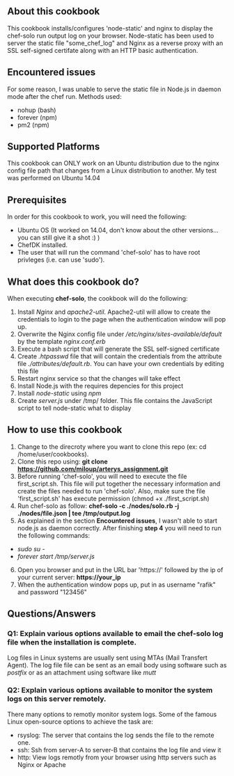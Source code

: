 ## About this cookbook

This cookbook installs/configures 'node-static' and nginx to display the chef-solo run output log on your browser. Node-static has been used to server the static file "some_chef_log" and Nginx as a reverse proxy with an SSL self-signed certifate along with an HTTP basic authentication.

## Encountered issues

For some reason, I was unable to serve the static file in Node.js in daemon mode after the chef run. 
Methods used:
  - nohup (bash)
  - forever (npm)
  - pm2 (npm)

## Supported Platforms

This cookbook can ONLY work on an Ubuntu distribution due to the nginx config file path that changes from a Linux distribution to another. My test was performed on Ubuntu 14.04

## Prerequisites

In order for this cookbook to work, you will need the following:
  - Ubuntu OS (It worked on 14.04, don't know about the other versions... you can still give it a shot :) )
  - ChefDK installed.
  - The user that will run the command 'chef-solo' has to have root privleges (i.e. can use 'sudo').

## What does this cookbook do?

When executing **chef-solo**, the cookbook will do the following:

1. Install _Nginx_ and _apache2-util_. Apache2-util will allow to create the credentials to login to the page when the authentication window will pop up.
2. Overwrite the Nginx config file under _/etc/nginx/sites-available/default_ by the template _nginx.conf.erb_
3. Execute a bash script that will generate the SSL self-signed certificate
4. Create _.htpasswd_ file that will contain the credentials from the attribute file _./attributes/default.rb_. You can have your own credentials by editing this file
5. Restart nginx service so that the changes will take effect
6. Install Node.js with the requires depencies for this project
7. Install _node-static_ using _npm_
8. Create _server.js_ under /tmp/ folder. This file contains the JavaScript script to tell node-static what to display

 
## How to use this cookbook

1. Change to the direcroty where you want to clone this repo (ex: cd /home/user/cookbooks).
2. Clone this repo using: **git clone https://github.com/miloup/arterys_assignment.git**
3. Before running 'chef-solo', you will need to execute the file first_script.sh. This file will put together the necessary information and create the files needed to run 'chef-solo'. Also, make sure the file 'first_script.sh' has execute permission (chmod +x ./first_script.sh)
4. Run chef-solo as follow: **chef-solo -c ./nodes/solo.rb -j ./nodes/file.json | tee /tmp/output.log**
5. As explained in the section **Encountered issues**, I wasn't able to start node.js as daemon correctly. After finishing **step 4** you will need to run the following commands:
  * _sudo su -_
  * _forever start /tmp/server.js_
6. Open you browser and put in the URL bar 'https://' followed by the ip of your current server: **https://your_ip**
7. When the authentication window pops up, put in as username "rafik" and password "123456"

## Questions/Answers
### Q1: Explain various options available to email the chef-solo log file when the installation is complete.
Log files in Linux systems are usually sent using MTAs (Mail Transfert Agent). The log file file can be sent as an email body using software such as _postfix_ or as an attachment using software like _mutt_

### Q2: Explain various options available to monitor the system logs on this server remotely.
There many options to remotly monitor system logs. Some of the famous Linux open-source options to achieve the task are:
- rsyslog: The server that contains the log sends the file to the remote one.
- ssh: Ssh from server-A to server-B that contains the log file and view it
- http: View logs remotly from your browser using http servers such as Nginx or Apache


